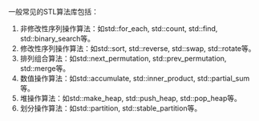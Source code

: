 一般常见的STL算法库包括：

1. 非修改性序列操作算法：如std::for_each, std::count, std::find, std::binary_search等。
2. 修改性序列操作算法：如std::sort, std::reverse, std::swap, std::rotate等。
3. 排列组合算法：如std::next_permutation, std::prev_permutation, std::merge等。
4. 数值操作算法：如std::accumulate, std::inner_product, std::partial_sum等。
5. 堆操作算法：如std::make_heap, std::push_heap, std::pop_heap等。
6. 划分操作算法：如std::partition, std::stable_partition等。